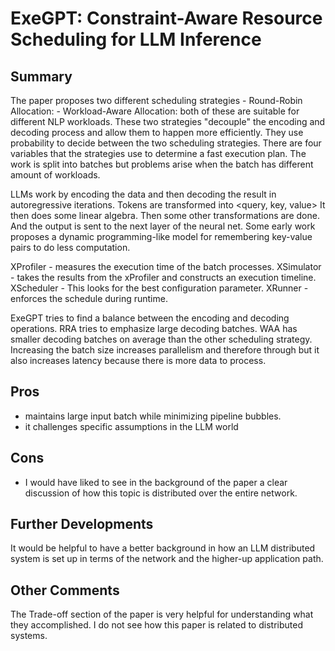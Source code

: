 # ExeGPT: Constraint-Aware Resource Scheduling for LLM Inference

## Summary
The paper proposes two different scheduling strategies - Round-Robin
Allocation: - Workload-Aware Allocation: both of these are suitable for
different NLP workloads.
These two strategies "decouple" the encoding and decoding process and allow them to happen more efficiently.
They use probability to decide between the two scheduling strategies.
There are four variables that the strategies use to determine a fast execution plan.
The work is split into batches but problems arise when the batch has different amount of workloads.

LLMs work by encoding the data and then decoding the result in autoregressive iterations.
Tokens are transformed into <query, key, value>
It then does some linear algebra.
Then some other transformations are done.
And the output is sent to the next layer of the neural net.
Some early work proposes a dynamic programming-like model for remembering key-value pairs to do less computation.

XProfiler - measures the execution time of the batch processes.
XSimulator - takes the results from the xProfiler and constructs an execution timeline.
XScheduler - This looks for the best configuration parameter.
XRunner - enforces the schedule during runtime.

ExeGPT tries to find a balance between the encoding and decoding operations.
RRA tries to emphasize large decoding batches.
WAA has smaller decoding batches on average than the other scheduling strategy.
Increasing the batch size increases parallelism and therefore through but it also increases latency because there is more data to process.

## Pros
- maintains large input batch while minimizing pipeline bubbles.
- it challenges specific assumptions in the LLM world

## Cons
- I would have liked to see in the background of the paper a clear discussion of how this topic is distributed over the entire network.

## Further Developments
It would be helpful to have a better background in how an LLM distributed system is set up in terms of the network and the higher-up application path.

## Other Comments
The Trade-off section of the paper is very helpful for understanding what they accomplished.
I do not see how this paper is related to distributed systems.

